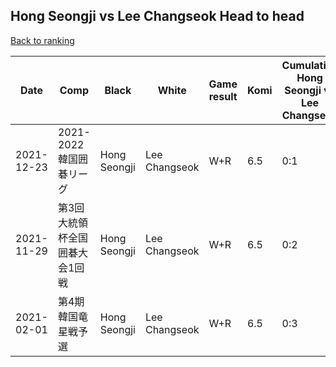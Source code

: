 ## Hong Seongji vs Lee Changseok Head to head

[Back to ranking](../../index.md)




| **Date** | **Comp** | **Black** | **White** | **Game result** | **Komi** | **Cumulative Hong Seongji vs Lee Changseok** | **Hong Seongji streak** | **Lee Changseok streak** | 
| --- | --- | --- | --- | --- | --- | --- | --- | --- |
| 2021-12-23 | 2021-2022韓国囲碁リーグ | Hong Seongji | Lee Changseok | W+R | 6.5 | 0:1 | 0 | 1 | 
| 2021-11-29 | 第3回大統領杯全国囲碁大会1回戦 | Hong Seongji | Lee Changseok | W+R | 6.5 | 0:2 | 0 | 2 | 
| 2021-02-01 | 第4期韓国竜星戦予選 | Hong Seongji | Lee Changseok | W+R | 6.5 | 0:3 | 0 | 3 |





